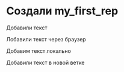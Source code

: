 # Создали my_first_rep


Добавили текст

Лобавили текст через браузер


Добавим текст локально

Добавили текст в новой ветке
